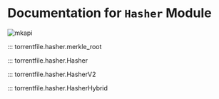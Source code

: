 # Documentation for `Hasher` Module

![mkapi](torrentfile.hasher)

::: torrentfile.hasher.merkle_root

::: torrentfile.hasher.Hasher

::: torrentfile.hasher.HasherV2

::: torrentfile.hasher.HasherHybrid
